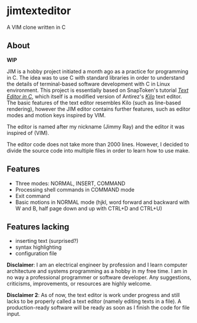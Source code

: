 # jimtexteditor
A VIM clone written in C

## About

**WIP**

JIM is a hobby project initiated a month ago as a practice for programming in C. The idea was to use C with standard libraries in order to understand the details of terminal-based software development with C in Linux environment. This project is essentially based on SnapToken's tutorial [*Text Editor in C*](https://viewsourcecode.org/snaptoken/kilo/), which itself is a modified version of Antirez's [*Kilo*](https://github.com/antirez/kilo) text editor. The basic features of the text editor resembles Kilo (such as line-based rendering), however the JIM editor contains further features, such as editor modes and motion keys inspired by VIM. 

The editor is named after my nickname (Jimmy Ray) and the editor it was inspired of (VIM).

The editor code does not take more than 2000 lines. However, I decided to divide the source code into multiple files in order to learn how to use make. 

## Features

- Three modes: NORMAL, INSERT, COMMAND
- Processing shell commands in COMMAND mode
- Exit command
- Basic motions in NORMAL mode (hjkl, word forward and backward with W and B, half page down and up with CTRL+D and CTRL+U)

## Features lacking

- inserting text (surprised?)
- syntax highlighting
- configuration file

**Disclaimer**: I am an electrical engineer by profession and I learn computer architecture and systems programming as a hobby in my free time. I am in no way a professional programmer or software developer. Any suggestions, criticisms, improvements, or resources are highly welcome.

**Disclaimer 2**: As of now, the text editor is work under progress and still lacks to be properly called a text editor (namely editing texts in a file). A production-ready software will be ready as soon as I finish the code for file input.
